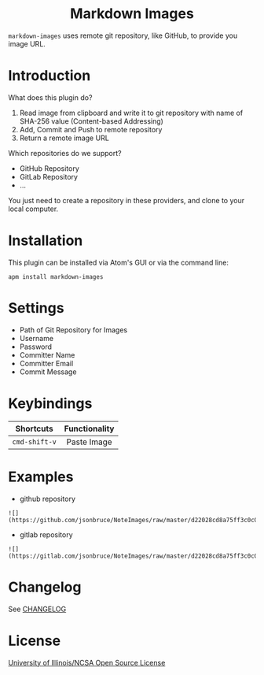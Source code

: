 <h1 align="center"> Markdown Images </h1>


`markdown-images` uses remote git repository, like GitHub, to provide you image URL.


# Introduction
What does this plugin do?

1. Read image from clipboard and write it to git repository with name of SHA-256 value (Content-based Addressing)
2. Add, Commit and Push to remote repository
3. Return a remote image URL

Which repositories do we support?

- GitHub Repository
- GitLab Repository
- ...

You just need to create a repository in these providers, and clone to your local computer.


# Installation
This plugin can be installed via Atom's GUI or via the command line:

```
apm install markdown-images
```

# Settings
- Path of Git Repository for Images
- Username
- Password
- Committer Name
- Committer Email
- Commit Message


# Keybindings
| Shortcuts |	Functionality |
|:---:|:---:|
| `cmd-shift-v`	| Paste Image |


# Examples
- github repository
 ```
 ![](https://github.com/jsonbruce/NoteImages/raw/master/d22028cd8a75ff3c0c0c4dcdb4e03203d8f150690bc362a12fd47455dce89ba3)
 ```

- gitlab repository
 ```
 ![](https://gitlab.com/jsonbruce/NoteImages/raw/master/d22028cd8a75ff3c0c0c4dcdb4e03203d8f150690bc362a12fd47455dce89ba3)
 ```


# Changelog
See [CHANGELOG](CHANGELOG.md)


# License
[University of Illinois/NCSA Open Source License](LICENSE.md)
